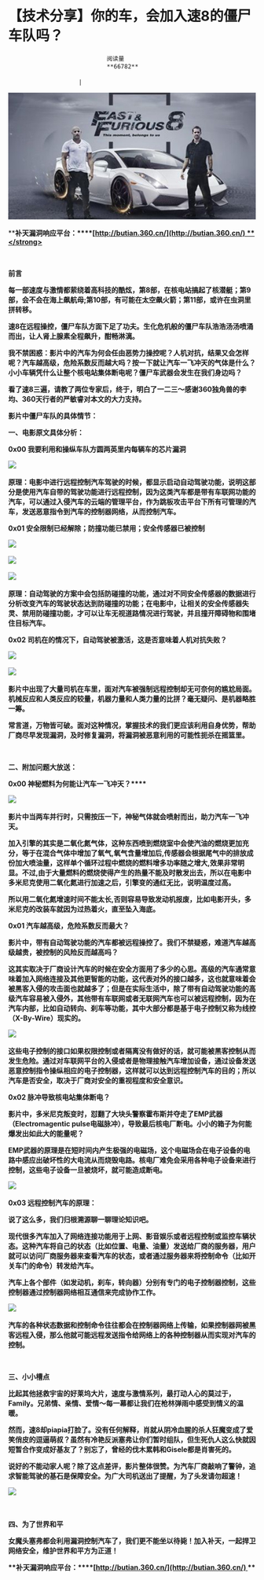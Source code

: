 
# 【技术分享】你的车，会加入速8的僵尸车队吗？


                                阅读量   
                                **66782**
                            
                        |
                        
                                                                                    



**[![](./img/85970/t015f9c8f943f480b0f.jpg)](./img/85970/t015f9c8f943f480b0f.jpg)**

**<strong>补天漏洞响应平台：****[http://butian.360.cn/](http://butian.360.cn/) **</strong>

**<br>**

**前言**



每一部速度与激情都萦绕着高科技的酷炫，第8部，在核电站搞起了核潜艇；第9部，会不会在海上飙航母;第10部，有可能在太空飙火箭；第11部，或许在虫洞里拼转移。

速8在远程操控，僵尸车队方面下足了功夫。生化危机般的僵尸车队浩浩汤汤喷涌而出，让人肾上腺素全程飙升，酣畅淋漓。

我不禁困惑：影片中的汽车为何会任由恶势力操控呢？人机对抗，结果又会怎样呢？汽车越高级，危险系数反而越大吗？按一下就让汽车一飞冲天的气体是什么？小小车辆凭什么让整个核电站集体断电呢？僵尸车武器会发生在我们身边吗？

看了速8三遍，请教了两位专家后，终于，明白了一二三～感谢360独角兽的李均、360天行者的严敏睿对本文的大力支持。

影片中僵尸车队的具体情节：





**一、电影原文具体分析：**

**0x00 我要利用和操纵车队方圆两英里内每辆车的芯片漏洞**

[![](./img/85970/AAffA0nNPuCLAAAAAElFTkSuQmCC)](https://p0.ssl.qhimg.com/t017d8b611b48834334.png)

原理：电影中进行远程控制汽车驾驶的时候，都显示启动自动驾驶功能，说明这部分是使用汽车自带的驾驶功能进行远程控制，因为这类汽车都是带有车联网功能的汽车，可以通过入侵汽车的云端的管理平台，作为跳板攻击平台下所有可管理的汽车，发送恶意指令到汽车的控制器网络，从而控制汽车。

**0x01 安全限制已经解除；防撞功能已禁用；安全传感器已被控制**

**[![](./img/85970/AAffA0nNPuCLAAAAAElFTkSuQmCC)](https://p3.ssl.qhimg.com/t01200c1bb20e4b6d83.png)**

**[![](./img/85970/AAffA0nNPuCLAAAAAElFTkSuQmCC)](https://p5.ssl.qhimg.com/t01c038a8706b759cc6.png)**

**[![](./img/85970/AAffA0nNPuCLAAAAAElFTkSuQmCC)](https://p2.ssl.qhimg.com/t01eba45016a318bd67.png)**

原理：自动驾驶的方案中会包括防碰撞的功能，通过对不同安全传感器的数据进行分析改变汽车的驾驶状态达到防碰撞的功能；在电影中，让相关的安全传感器失灵、禁用防碰撞功能，才可以让车无视道路情况进行驾驶，并且撞开障碍物和围堵住目标汽车。

**0x02 司机在的情况下，自动驾驶被激活，这是否意味着人机对抗失败？**

**[![](./img/85970/AAffA0nNPuCLAAAAAElFTkSuQmCC)](https://p4.ssl.qhimg.com/t0172db555343b3f950.png)**

**[![](./img/85970/AAffA0nNPuCLAAAAAElFTkSuQmCC)](https://p0.ssl.qhimg.com/t01610ff4851a1dbe41.png)**

影片中出现了大量司机在车里，面对汽车被强制远程控制却无可奈何的尴尬局面。机械反应和人类反应的较量，机器力量和人类力量的比拼？毫无疑问、是机器略胜一筹。

常言道，万物皆可破。面对这种情况，掌握技术的我们更应该利用自身优势，帮助厂商尽早发现漏洞，及时修复漏洞，将漏洞被恶意利用的可能性扼杀在摇篮里。

<br style="text-align: left">

**二、附加问题大放送：**



**0x00 神秘燃料为何能让汽车一飞冲天？********<br>**

**[![](./img/85970/AAffA0nNPuCLAAAAAElFTkSuQmCC)](https://p4.ssl.qhimg.com/t01ca69d11f74659cfa.png)**

影片中当两车并行时，只需按压一下，神秘气体就会喷射而出，助力汽车一飞冲天。

加入引擎的其实是二氧化氮气体，这种东西喷到燃烧室中会使汽油的燃烧更加充分，等于在混合气体中增加了氧气,氧气含量增加后,传感器会根据尾气中的排放成份加大喷油量，这样单个循环过程中燃烧的燃料增多功率随之增大,效果非常明显。不过,由于大量燃料的燃烧使得产生的热量不能及时散发出去，所以在电影中多米尼克使用二氧化氮进行加速之后，引擎变的通红无比，说明温度过高。

所以用二氧化氮增速时间不能太长,否则容易导致发动机报废，比如电影开头，多米尼克的改装车就因为过热着火，直至坠入海底。

**0x01 汽车越高级，危险系数反而最大？**

影片中，带有自动驾驶功能的汽车都被远程操控了。我们不禁疑惑，难道汽车越高级越贵，被控制的风险反而越高吗？

这其实取决于厂商设计汽车的时候在安全方面用了多少的心思。高级的汽车通常意味着加入网络连接及其他更智能的功能，这代表对外的接口越多，这也就意味着会被黑客入侵的攻击面也就越多了；但是在实际生活中，除了带有自动驾驶功能的高级汽车容易被入侵外，其他带有车联网或者无联网汽车也可以被远程控制，因为在汽车内部，比如自动转向、刹车等功能，其中大部分都是基于电子控制又称为线控（X-By-Wire）现实的。

[![](./img/85970/AAffA0nNPuCLAAAAAElFTkSuQmCC)](https://p4.ssl.qhimg.com/t014b4fba243ffe7349.png)

这些电子控制的接口如果权限控制或者隔离没有做好的话，就可能被黑客控制从而发生危险。通过对车联网平台的入侵或者是物理接触汽车增加设备，通过设备发送恶意控制指令操纵相应的电子控制器，这样就可以达到远程控制汽车的目的；所以汽车是否安全，取决于厂商对安全的重视程度和安全意识。

**0x02 脉冲导致核电站集体断电？**

影片中，多米尼克叛变时，怼翻了大块头警察霍布斯并夺走了EMP武器（Electromagentic pulse电磁脉冲），导致最后核电厂断电。小小的箱子为何能爆发出如此大的能量呢？

EMP武器的原理是在短时间内产生极强的电磁场，这个电磁场会在电子设备的电路中感应出破坏性的大电流从而烧毁电路。核电厂难免会采用各种电子设备来进行控制，这些电子设备一旦被烧坏，就可能造成断电。

[![](./img/85970/AAffA0nNPuCLAAAAAElFTkSuQmCC)](https://p2.ssl.qhimg.com/t01cf1e0a8d74aab2a3.png)

**0x03 远程控制汽车的原理：**

说了这么多，我们归根溯源聊一聊理论知识吧。

现代很多汽车加入了网络连接功能用于上网、影音娱乐或者远程控制或监控车辆状态。这种汽车将自己的状态（比如位置、电量、油量）发送给厂商的服务器，用户就可以访问厂商服务器来查看汽车的状态，或者通过服务器来将控制命令（比如开关车门的命令）转发给汽车。

汽车上各个部件（如发动机，刹车，转向器）分别有专门的电子控制器控制，这些控制器通过控制器网络相互通信来完成协作工作。

[![](./img/85970/AAffA0nNPuCLAAAAAElFTkSuQmCC)](https://p1.ssl.qhimg.com/t0180be87d5055088b5.png)

汽车的各种状态数据和控制命令往往都会在控制器网络上传输，如果控制器网被黑客远程入侵，那么他就可能远程发送指令给网络上的各种控制器从而实现对汽车的控制。

<br style="text-align: left">

**三、小小槽点**

比起其他拯救宇宙的好莱坞大片，速度与激情系列，最打动人心的莫过于，Family。兄弟情、亲情、爱情～每一幕都让我们在枪林弹雨中感受到情义的温暖。

然而，速8却piapia打脸了。没有任何解释，肖就从阴冷血腥的杀人狂魔变成了爱笑俏皮的逗逼萌叔？虽然有冷艳反派塞弗让你们暂时组队，但生死仇人这么快就因短暂合作变成好基友了？别忘了，曾经的伐木累韩和Gisele都是肖害死的。

说好的不能动家人呢？除了这点差评，影片整体很赞。为汽车厂商敲响了警钟，追求智能驾驶的基石是保障安全。为广大司机送出了提醒，为了头发请勿超速！

[![](./img/85970/AAffA0nNPuCLAAAAAElFTkSuQmCC)](https://p5.ssl.qhimg.com/t0123f15e6d7b731108.png)

<br style="text-align: left">

**四、为了世界和平**

女魔头塞弗都会利用漏洞控制汽车了，我们更不能坐以待毙！加入补天，一起捍卫网络安全，维护世界和平方为正道！

**补天漏洞响应平台：****[http://butian.360.cn/](http://butian.360.cn/) **
